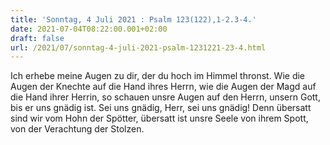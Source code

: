 ```yaml
---
title: 'Sonntag, 4 Juli 2021 : Psalm 123(122),1-2.3-4.'
date: 2021-07-04T08:22:00.001+02:00
draft: false
url: /2021/07/sonntag-4-juli-2021-psalm-1231221-23-4.html
---
```


Ich erhebe meine Augen zu dir, der du hoch im Himmel thronst. Wie die Augen der Knechte auf die Hand ihres Herrn, wie die Augen der Magd auf die Hand ihrer Herrin, so schauen unsre Augen auf den Herrn, unsern Gott, bis er uns gnädig ist. Sei uns gnädig, Herr, sei uns gnädig! Denn übersatt sind wir vom Hohn der Spötter, übersatt ist unsre Seele von ihrem Spott, von der Verachtung der Stolzen.